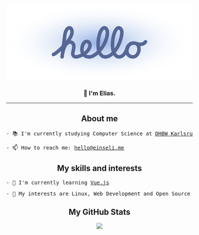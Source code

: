 <div align="center">
	<a href="https://einseli.me">
		<picture>
			<source media="(prefers-color-scheme: dark)" srcset="/assets/hello_dark.svg">
			<img src="/assets/hello_light.svg">
		</picture>
	</a>
	<h3>👋 I'm Elias.</h3>
</div>

---

<h2 align="center">About me</h2>
<pre>
- 📚 I'm currently studying Computer Science at <a href="https://www.karlsruhe.dhbw.de">DHBW Karlsruhe</a> and <a href="https://dmtech.de">dmTECH</a>
</pre>
<pre>
- 📫 How to reach me: <a href="mailto:hello@einseli.me">hello@einseli.me</a>
</pre>


<h2 align="center">My skills and interests</h2>
<pre>
- 🌱 I'm currently learning <a href="https://vuejs.org/">Vue.js</a>
</pre>
<pre>
- 🧠 My interests are Linux, Web Development and Open Source Projects
</pre>

<h2 align="center">My GitHub Stats</h2>
<p align="center">
	<img src="https://github-readme-stats.vercel.app/api?username=einseli&show_icons=true&theme=dark&count_private=true&include_all_commits=true"/>
</p>